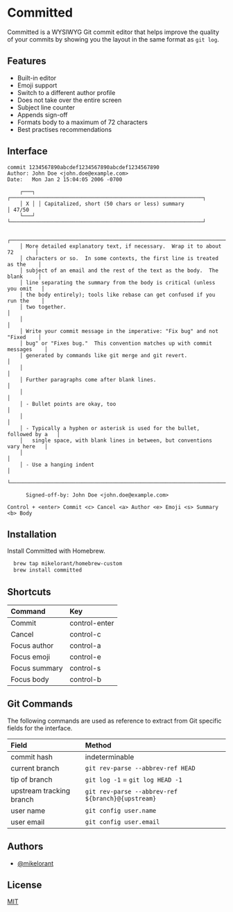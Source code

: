# Committed

Committed is a WYSIWYG Git commit editor that helps improve the quality of your
commits by showing you the layout in the same format as `git log`.

## Features

- Built-in editor
- Emoji support
- Switch to a different author profile
- Does not take over the entire screen
- Subject line counter
- Appends sign-off
- Formats body to a maximum of 72 characters
- Best practises recommendations

## Interface

```
commit 1234567890abcdef1234567890abcdef1234567890
Author: John Doe <john.doe@example.com>
Date:   Mon Jan 2 15:04:05 2006 -0700

    ┌───┐ ┌──────────────────────────────────────────────────────────────┐
    │ X │ │ Capitalized, short (50 chars or less) summary                │ 47/50
    └───┘ └──────────────────────────────────────────────────────────────┘

    ┌──────────────────────────────────────────────────────────────────────────┐
    │ More detailed explanatory text, if necessary.  Wrap it to about 72       │
    │ characters or so.  In some contexts, the first line is treated as the    │
    │ subject of an email and the rest of the text as the body.  The blank     │
    │ line separating the summary from the body is critical (unless you omit   │
    │ the body entirely); tools like rebase can get confused if you run the    │
    │ two together.                                                            │
    │                                                                          │
    │ Write your commit message in the imperative: "Fix bug" and not "Fixed    │
    │ bug" or "Fixes bug."  This convention matches up with commit messages    │
    │ generated by commands like git merge and git revert.                     │
    │                                                                          │
    │ Further paragraphs come after blank lines.                               │
    │                                                                          │
    │ - Bullet points are okay, too                                            │
    │                                                                          │
    │ - Typically a hyphen or asterisk is used for the bullet, followed by a   │
    │   single space, with blank lines in between, but conventions vary here   │
    │                                                                          │
    │ - Use a hanging indent                                                   │
    └──────────────────────────────────────────────────────────────────────────┘

      Signed-off-by: John Doe <john.doe@example.com>

Control + <enter> Commit <c> Cancel <a> Author <e> Emoji <s> Summary <b> Body
```

## Installation

Install Committed with Homebrew.

```bash
  brew tap mikelorant/homebrew-custom
  brew install committed
```

## Shortcuts

| Command       | Key           |
| :------------ | :------------ |
| Commit        | control-enter |
| Cancel        | control-c     |
| Focus author  | control-a     |
| Focus emoji   | control-e     |
| Focus summary | control-s     |
| Focus body    | control-b     |

## Git Commands

The following commands are used as reference to extract from Git specific fields
for the interface.

| Field                    | Method                                            |
| :----------------------- | :------------------------------------------------ |
| commit hash              | indeterminable                                    |
| current branch           | `git rev-parse --abbrev-ref HEAD`                 |
| tip of branch            | `git log -1` = `git log HEAD -1`                  |
| upstream tracking branch | `git rev-parse --abbrev-ref ${branch}@{upstream}` |
| user name                | `git config user.name`                            |
| user email               | `git config user.email`                           |

## Authors

- [@mikelorant](https://www.github.com/mikelorant)

## License

[MIT](https://choosealicense.com/licenses/mit/)
